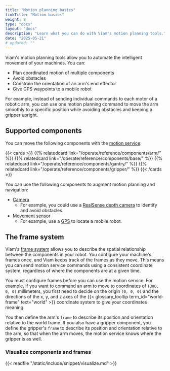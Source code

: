```yaml
---
title: "Motion planning basics"
linkTitle: "Motion basics"
weight: 8
type: "docs"
layout: "docs"
description: "Learn what you can do with Viam's motion planning tools."
date: "2025-05-21"
# updated: ""
---
```


Viam's motion planning tools allow you to automate the intelligent movement of your machines.
You can:

- Plan coordinated motion of multiple components
- Avoid obstacles
- Constrain the orientation of an arm's end effector
- Give GPS waypoints to a mobile robot

For example, instead of sending individual commands to each motor of a robotic arm, you can use one motion planning command to move the arm smoothly to a specific position while avoiding obstacles and keeping a gripper upright.

## Supported components

You can move the following components with the [motion service](/operate/reference/services/motion/):

{{< cards >}}
{{% relatedcard link="/operate/reference/components/arm/" %}}
{{% relatedcard link="/operate/reference/components/base/" %}}
{{% relatedcard link="/operate/reference/components/gantry/" %}}
{{% relatedcard link="/operate/reference/components/gripper/" %}}
{{< /cards >}}

You can use the following components to augment motion planning and navigation:

- [Camera](/operate/reference/components/camera/)
  - For example, you could use a [RealSense depth camera](https://app.viam.com/module/viam/realsense) to identify and avoid obstacles.
- [Movement sensor](/operate/reference/components/movement-sensor/)
  - For example, use a [GPS](https://app.viam.com/module/viam/gps) to locate a mobile robot.

## The frame system

Viam's [frame system](/operate/reference/services/frame-system/) allows you to describe the spatial relationship between the components in your robot.
You configure your machine's frames once, and Viam keeps track of the frames as they move.
This means you can send motion service commands using a consistent coordinate system, regardless of where the components are at a given time.

You must configure frames before you can use the motion service.
For example, if you want to command an arm to move to coordinates of `(300, 0, 0)` millimeters, you first need to decide on the origin `(0, 0, 0)` and the directions of the x, y, and z axes of the {{< glossary_tooltip term_id="world-frame" text="world" >}} coordinate system to give your coordinates meaning.

You then define the arm's `frame` to describe its position and orientation relative to the world frame.
If you also have a gripper component, you define the gripper's `frame` to describe its position and orientation relative to the arm, so that when the arm moves, the motion service knows where the gripper is as well.

### Visualize components and frames

{{< readfile "/static/include/snippet/visualize.md" >}}
